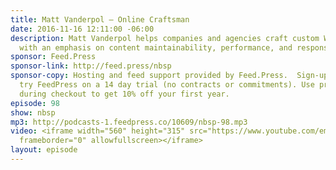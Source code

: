 ```yaml
---
title: Matt Vanderpol — Online Craftsman
date: 2016-11-16 12:11:00 -06:00
description: Matt Vanderpol helps companies and agencies craft custom WordPress themes
  with an emphasis on content maintainability, performance, and responsive behavior.
sponsor: Feed.Press
sponsor-link: http://feed.press/nbsp
sponsor-copy: Hosting and feed support provided by Feed.Press.  Sign-up today and
  try FeedPress on a 14 day trial (no contracts or commitments). Use promo code *nbsp*
  during checkout to get 10% off your first year.
episode: 98
show: nbsp
mp3: http://podcasts-1.feedpress.co/10609/nbsp-98.mp3
video: <iframe width="560" height="315" src="https://www.youtube.com/embed/kzdLJQOrgnk"
  frameborder="0" allowfullscreen></iframe>
layout: episode
---
```


